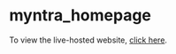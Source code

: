 # myntra_homepage
To view the live-hosted website, [click here](https://puppetdart.github.io/myntra_homepage/).
